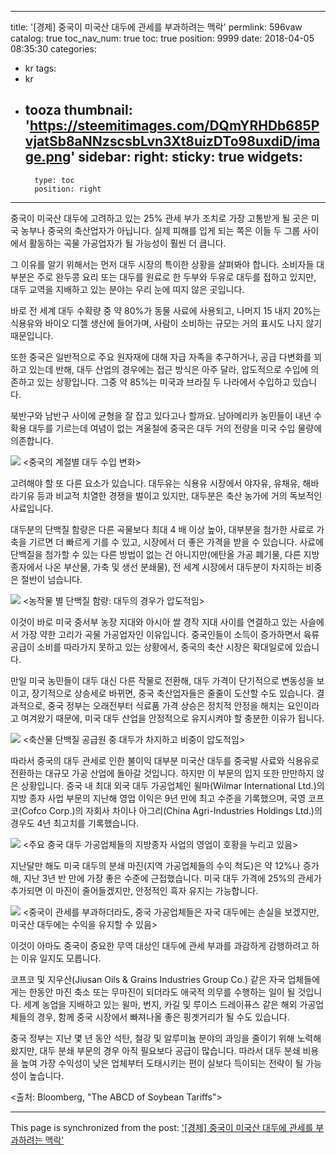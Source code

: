 
---
title: '[경제]  중국이 미국산 대두에 관세를 부과하려는 맥락'
permlink: 596vaw
catalog: true
toc_nav_num: true
toc: true
position: 9999
date: 2018-04-05 08:35:30
categories:
- kr
tags:
- kr
- tooza
thumbnail: 'https://steemitimages.com/DQmYRHDb685PvjatSb8aNNzscsbLvn3Xt8uizDTo98uxdiD/image.png'
sidebar:
    right:
        sticky: true
widgets:
    -
        type: toc
        position: right
---


중국이 미국산 대두에 고려하고 있는 25% 관세 부가 조치로 가장 고통받게 될 곳은 미국 농부나 중국의 축산업자가 아닙니다.  실제 피해를 입게 되는 쪽은 이들 두 그룹 사이에서 활동하는 곡물 가공업자가 될 가능성이 훨씬 더 큽니다. 

그 이유를 알기 위해서는 먼저 대두 시장의 특이한 상황을 살펴봐야 합니다.  소비자들 대부분은 주로 완두콩 요리 또는 대두를 원료로 한 두부와 두유로 대두를 접하고 있지만, 대두 교역을 지배하고 있는 분야는 우리 눈에 띠지 않은 곳입니다.

바로 전 세계 대두 수확량 중 약 80%가 동물 사료에 사용되고, 나머지 15 내지 20%는 식용유와 바이오 디젤 생산에 들어가며, 사람이 소비하는 규모는 거의 표시도 나지 않기 때문입니다.  

또한 중국은 일반적으로 주요 원자재에 대해 자급 자족을 추구하거나, 공급 다변화를 꾀하고 있는데 반해, 대두 산업의 경우에는 접근 방식은 아주 달라,  압도적으로 수입에 의존하고 있는 상황입니다.  그중 약 85%는 미국과 브라질 두 나라에서 수입하고 있습니다. 

북반구와 남반구 사이에 균형을 잘 잡고 있다고나 할까요.  남아메리카 농민들이 내년 수확용 대두를 기르는데 여념이 없는 겨울철에 중국은 대두 거의 전량을 미국 수입 물량에 의존합니다.  

![](https://steemitimages.com/DQmYRHDb685PvjatSb8aNNzscsbLvn3Xt8uizDTo98uxdiD/image.png) 
<중국의 계절별 대두 수입 변화>

고려해야 할 또 다른 요소가 있습니다.  대두유는 식용유 시장에서 야자유, 유채유, 해바라기유 등과 비교적 치열한 경쟁을 벌이고 있지만, 대두분은 축산 농가에 거의 독보적인 사료입니다.   

대두분의 단백질 함량은 다른 곡물보다 최대 4 배 이상 높아, 대부분을 첨가한 사료로 가축을 기르면 더 빠르게 기를 수 있고, 시장에서 더 좋은 가격을 받을 수 있습니다.  사료에 단백질을 첨가할 수 있는 다른 방법이 없는 건 아니지만(에탄올 가공 폐기물, 다른 지방종자에서 나온 부산물, 가축 및 생선 분쇄물), 전 세계 시장에서 대두분이 차지하는 비중은 절반이 넘습니다.  
 
![](https://steemitimages.com/DQmSRyUK85Gd8iLCgmF1Jq8NFpadt3uRNQnNkuudcppSP3h/image.png)
<농작물 별 단백질 함량: 대두의 경우가 압도적임>

이것이 바로 미국 중서부 농장 지대와 아시아 쌀 경작 지대 사이를 연결하고 있는 사슬에서 가장 약한 고리가 곡물 가공업자인 이유입니다.  중국인들이 소득이 증가하면서 육류 공급이 소비를 따라가지 못하고 있는 상황에서, 중국의 축산 시장은 확대일로에 있습니다. 

만일 미국 농민들이 대두 대신 다른 작물로 전환해, 대두 가격이 단기적으로 변동성을 보이고, 장기적으로 상승세로 바뀌면, 중국 축산업자들은 줄줄이 도산할 수도 있습니다.  결과적으로, 중국 정부는 오래전부터 식료품 가격 상승은 정치적 안정을 해치는 요인이라고 여겨왔기 때문에, 미국 대두 산업을 안정적으로 유지시켜야 할 충분한 이유가 됩니다. 

![](https://steemitimages.com/DQmTSqA6jDnjQso1JcBHqBrbs6Jeeuw9pKEnVprwox1SQw5/image.png) 
<축산물 단백질 공급원 중 대두가 차지하고 비중이 압도적임>

따라서 중국의 대두 관세로 인한 불이익 대부분 미국산 대두를 중국발 사료와 식용유로 전환하는 대규모 가공 산업에 돌아갈 것입니다.  하지만 이 부문의 입지 또한 만만하지 않은 상황입니다.  중국 내 최대 외국 대두 가공업체인 윌마(Wilmar International Ltd.)의 지방 종자 사업 부문의 지난해 영업 이익은 9년 만에 최고 수준을 기록했으며, 국영 코프코(Cofco Corp.)의 자회사 차이나 아그리(China Agri-Industries Holdings Ltd.)의 경우도 4년 최고치를 기록했습니다. 
 
![](https://steemitimages.com/DQmbhJf93P4nGJCeU39LAxqaqwTtXDCAco8G53hdurYvgKg/image.png)
<주요 중국 대두 가공업체들의 지방종자 사업의 영업이 호황을 누리고 있음>

지난달만 해도 미국 대두의 분쇄 마진(지역 가공업체들의 수익 척도)은 약 12%나 증가해, 지난 3년 반 만에 가장 좋은 수준에 근접했습니다.  미국 대두 가격에 25%의 관세가 추가되면 이 마진이 줄어들겠지만, 안정적인 흑자 유지는 가능합니다.  
 
![](https://steemitimages.com/DQmX79ppP7wdqbe33cfgEUR2ZnJQA5KEGUSTJzAZUvtLYVb/image.png)
<중국이 관세를 부과하더라도, 중국 가공업체들은 자국 대두에는 손실을 보겠지만, 미국산 대두에는 수익을 유지할 수 있음>

이것이 아마도 중국이 중요한 무역 대상인 대두에 관세 부과를 과감하게 감행하려고 하는 이유 일지도 모릅니다.  

코프코 및 지우산(Jiusan Oils & Grains Industries Group Co.) 같은 자국 업체들에게는 한동안 마진 축소 또는 무마진이 되더라도 애국적 의무를 수행하는 일이 될 것입니다.  세계 농업을 지배하고 있는 윌마, 번지, 카길 및 루이스 드레이퓨스 같은 해외 가공업체들의 경우, 함께 중국 시장에서 빠져나올 좋은 핑곗거리가 될 수도 있습니다. 

중국 정부는 지난 몇 년 동안 석탄, 철강 및 알루미늄 분야의 과잉을 줄이기 위해 노력해 왔지만, 대두 분쇄 부문의 경우 아직 필요보다 공급이 많습니다.  따라서 대두 분쇄 비용을 높여 가장 수익성이 낮은 업체부터 도태시키는 편이 실보다 득이되는 전략이 될 가능성이 높습니다.  

<출처: Bloomberg, "The ABCD of Soybean Tariffs">

- - -

This page is synchronized from the post: ['[경제]  중국이 미국산 대두에 관세를 부과하려는 맥락'](https://steemit.com/@pius.pius/596vaw)

